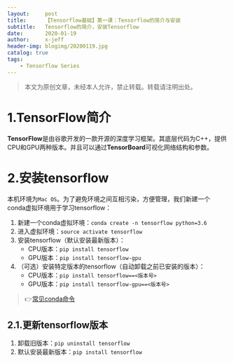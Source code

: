 ```yaml
---
layout:     post
title:      【Tensorflow基础】第一课：Tensorflow的简介与安装
subtitle:   Tensorflow的简介，安装Tensorflow
date:       2020-01-19
author:     x-jeff
header-img: blogimg/20200119.jpg
catalog: true
tags:
    - Tensorflow Series
---
```

>本文为原创文章，未经本人允许，禁止转载。转载请注明出处。

# 1.TensorFlow简介

**TensorFlow**是由谷歌开发的一款开源的深度学习框架。其底层代码为C++，提供CPU和GPU两种版本。并且可以通过**TensorBoard**可视化网络结构和参数。

# 2.安装tensorflow

本机环境为`Mac OS`。为了避免环境之间互相污染，方便管理，我们新建一个conda虚拟环境用于学习tensorflow：

1. 新建一个conda虚拟环境：`conda create -n tensorflow python=3.6`
2. 进入虚拟环境：`source activate tensorflow`
3. 安装tensorflow（默认安装最新版本）：
	* CPU版本：`pip install tensorflow`
	* GPU版本：`pip install tensorflow-gpu`
4. （可选）安装特定版本的tensorflow（自动卸载之前已安装的版本）：
	* CPU版本：`pip install tensorflow==<版本号>`
	* GPU版本：`pip install tensorflow-gpu==<版本号>`

>👉[常见conda命令](http://shichaoxin.com/2019/12/26/conda-常用的conda命令/)

## 2.1.更新tensorflow版本

1. 卸载旧版本：`pip uninstall tensorflow`
2. 默认安装最新版本：`pip install tensorflow`